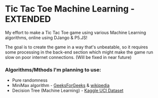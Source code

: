 # Tic Tac Toe Machine Learning - EXTENDED
 My effort to make a Tic Tac Toe game using various Machine Learning algorithms, online using DJango & P5.JS!
 
The goal is to create the game in a way that's unbeatable, so it requires some processing in the back-end section which might make the game run slow on poor internet connections. (Will be fixed in near future)

### Algorithms/Mthods I'm planning to use:
- Pure randomness
- MiniMax algorithm - [GeeksForGeeks](https://www.geeksforgeeks.org/minimax-algorithm-in-game-theory-set-3-tic-tac-toe-ai-finding-optimal-move/) & [wikipedia](https://en.wikipedia.org/wiki/Minimax)
- Decision Tree (Machine Learning) - [Kaggle UCI Dataset](https://www.kaggle.com/aungpyaeap/tictactoe-endgame-dataset-uci)

